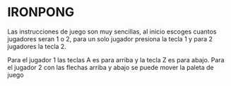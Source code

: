 # IRONPONG
Las instrucciones de juego son muy sencillas, al inicio escoges cuantos jugadores seran 1 o 2, para un solo jugador presiona la tecla 1 y para 2 jugadores la tecla 2.




Para el jugador 1 las teclas A es para arriba y la tecla Z es para abajo.
Para el jugador 2 con las flechas arriba y abajo se puede mover la paleta de juego
